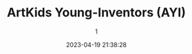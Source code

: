 ---
index: 7301
title: "ArtKids Young-Inventors (AYI)"
subtitle: ""
author: 1
date: "2023-04-19 21:38:28"
date_gmt: "2023-04-19 19:38:28"
excerpt: ""
content: "<p>\r\nTechnically speaking, our kids are gifted with various degrees of incentive and/or innovative processes.\r\n</p>\r\n<p>\r\nTo harness these inventive talents and practically empower these kids, two things are needed;\r\n</p>\r\n<ol>\r\n    <li>\r\n        R&D TrustFund\r\n    </li>\r\n    <li>\r\n       Research Collaboration Centre:<br/>To copiously research and develop a given concept or idea, fund is required. Since these kids lack the needed fund for Research&Development, ArtKids~ICT has created a TrustFund called 'ArtKids Inventors TrustFund' through which ArtKids Inventors are adequately funded.</li>\r\n</ol>\r\n<p>\r\n   Donate\r\n   Grant\r\n   Sponsor\r\n</p>\r\n\r\n            <figure class=\"image is-2by1 box effect-selena has-text-left has-text-white has-text-weight-semibold has-text-shadow\">\r\n                <div class=\"dcll-bgwrap\" style=\"background-color:#56483b;\"></div><img src=\"data:image/gif;base64,R0lGODlhAQABAIABAFZIOwAAACwAAAAAAQABAAACAkQBADs=\" data-src=\"https://www.artkidsfoundation.org/app/uploads/2023/04/younginventors-2-183x180.jpg\" alt=\"\" width=\"183\" height=\"180\" class=\"lazyload alignnone size-medium wp-image-7299 dcll-image dcll-placeholder\" />\r\n\r\n                <figcaption>\r\n                    <p class=\"title has-text-white is-size-5-desktop is-size-6-touch\"></p>\r\n                    <p class=\"subtitle has-text-white is-size-6-desktop is-size-7-touch\"></p>\r\n                    <p class=\"content\"></p>\r\n                </figcaption>\r\n            </figure>\r\n\r\n"
status: "publish"
comment_status: "closed"
name: "artkids-young-inventors-ayi"
modified: "2023-04-19 22:17:17"
modified_gmt: "2023-04-19 20:17:17"
content_filtered: ""
parent: 296
guid: "https://www.artkidsfoundation.org/?page_id=7301"
type: "page"
comment_count: 0
categories: []
tags: []
---
